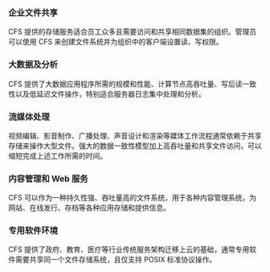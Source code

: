 ### 企业文件共享

CFS 提供的存储服务适合员工众多且需要访问和共享相同数据集的组织。管理员可以使用 CFS 来创建文件系统并为组织中的客户端设置读、写权限。 

### 大数据及分析

CFS 提供了大数据应用程序所需的规模和性能、计算节点高吞吐量、写后读一致性以及低延迟文件操作，特别适合服务器日志集中处理和分析。 

### 流媒体处理

视频编辑、影音制作、广播处理、声音设计和渲染等媒体工作流程通常依赖于共享存储来操作大型文件。强大的数据一致性模型加上高吞吐量和共享文件访问，可以缩短完成上述工作所需的时间。

### 内容管理和 Web 服务

CFS 可以作为一种持久性强、吞吐量高的文件系统，用于各种内容管理系统，为网站、在线发行、存档等各种应用存储和提供信息。

### 专用软件环境

CFS 提供了政府、教育、医疗等行业传统服务架构迁移上云的基础，通常专用软件需要共享同一个文件存储系统，且仅支持 POSIX 标准协议操作。


